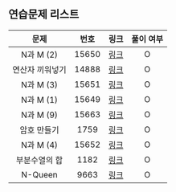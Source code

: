 ## 연습문제 리스트
|문제|번호|링크|풀이 여부|
|:---:|:---:|:---:|:---:|
|N과 M (2)|15650|[링크](http://boj.kr/15650)|O|
|연산자 끼워넣기|14888|[링크](http://boj.kr/14888)|O|
|N과 M (3)|15651|[링크](http://boj.kr/15651)|O|
|N과 M (1)|15649|[링크](http://boj.kr/15649)|O|
|N과 M (9)|15663|[링크](http://boj.kr/15663)|O|
|암호 만들기|1759|[링크](http://boj.kr/1759)|O|
|N과 M (4)|15652|[링크](http://boj.kr/15652)|O|
|부분수열의 합|1182|[링크](http://boj.kr/1182)|O|
|N-Queen|9663|[링크](http://boj.kr/9663)|O|
